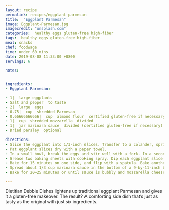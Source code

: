 ```yaml
---
layout: recipe
permalink: recipes/eggplant-parmesan
title:  "Eggplant Parmesan"
image: Eggplant-Parmesan.jpg
imagecredit: "unsplash.com"
categories:  healthy eggs gluten-free high-fiber
tags:  healthy eggs gluten-free high-fiber
meal: snacks
chef: foodwage
time: under 60 mins
date: 2019-08-08 11:33:00 +0800
servings: 6

notes:


ingredients:
- Eggplant Parmesan:

- 1|  large eggplants
- Salt and pepper  to taste
- 2|  large  eggs
- 0.75|  cup  shredded Parmesan
- 0.66666666666|  cup  almond flour  certified gluten-free if necessary
- 1|  cup  shredded mozzarella  divided
- 1|  jar marinara sauce  divided (certified gluten-free if necessary)
- Dried parsley  optional

directions:
- Slice the eggplant into 1/3-inch slices. Transfer to a colander, sprinkle with salt and toss until all slices are salted. Set aside for 5–10 minutes.
- Pat eggplant slices dry with a paper towel.
- In a small bowl, break the eggs and stir well with a fork. In a second small bowl, combine the Parmesan cheese and almond flour.
- Grease two baking sheets with cooking spray. Dip each eggplant slice in the eggs, then drop into the almond-Parmesan mixture and turn to coat. Transfer to the baking sheet. Repeat with remaining eggplant.
- Bake for 15 minutes on one side, and flip with a spatula. Bake another 15 minutes, until lightly browned.
- Spread about 1/3 cup marinara sauce in the bottom of a 9-by-11-inch baking dish. Layer on half the eggplant slices, and top with 3/4 of the mozzarella cheese and 1/2 of the sauce. Add a second layer of eggplant slices, and top with the rest of the sauce and the last of the mozzarella cheese. Sprinkle with dried parsley, if using.
- Bake for 20–25 minutes or until sauce is bubbly and mozzarella cheese has melted.

---
```


Dietitian Debbie Dishes lightens up traditional eggplant Parmesan and gives it a gluten-free makeover. The result? A comforting side dish that’s just as tasty as the original with just six ingredients.